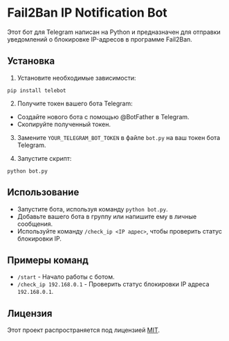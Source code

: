 # Fail2Ban IP Notification Bot

Этот бот для Telegram написан на Python и предназначен для отправки уведомлений о блокировке IP-адресов в программе Fail2Ban.

## Установка

1. Установите необходимые зависимости:

```shell
pip install telebot
```

2. Получите токен вашего бота Telegram:

- Создайте нового бота с помощью @BotFather в Telegram.
- Скопируйте полученный токен.

3. Замените `YOUR_TELEGRAM_BOT_TOKEN` в файле `bot.py` на ваш токен бота Telegram.

4. Запустите скрипт:

```shell
python bot.py
```

## Использование

- Запустите бота, используя команду `python bot.py`.
- Добавьте вашего бота в группу или напишите ему в личные сообщения.
- Используйте команду `/check_ip <IP адрес>`, чтобы проверить статус блокировки IP.

## Примеры команд

- `/start` - Начало работы с ботом.
- `/check_ip 192.168.0.1` - Проверить статус блокировки IP адреса `192.168.0.1`.

## Лицензия

Этот проект распространяется под лицензией [MIT](LICENSE).
```
